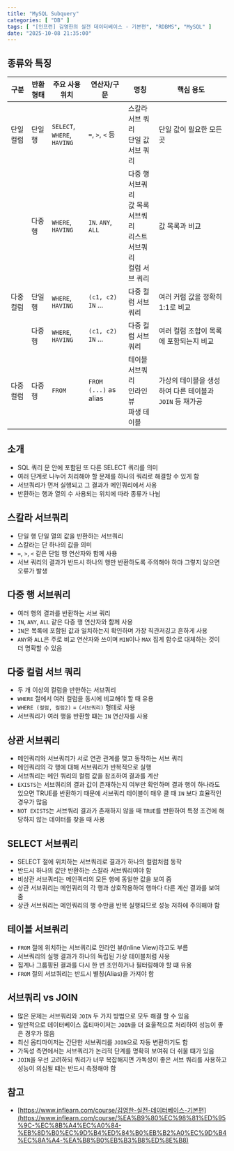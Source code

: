 ```yaml
---
title: "MySQL Subquery"
categories: [ "DB" ]
tags: [ "[인프런] 김영한의 실전 데이터베이스 - 기본편", "RDBMS", "MySQL" ]
date: "2025-10-08 21:35:00"
---
```


## 종류와 특징

| 구분    | 반환 형태 | 주요 사용 위치                            | 연산자/구문                | 명칭                                                | 핵심 용도                              |
|-------|-------|-------------------------------------|-----------------------|---------------------------------------------------|------------------------------------|
| 단일 컬럼 | 단일 행  | `SELECT`,<br/>`WHERE`,<br/>`HAVING` | `=`, `>`, `<` 등       | 스칼라 서브 쿼리<br/>단일 값 서브 쿼리                          | 단일 값이 필요한 모든 곳                     |
|       | 다중행   | `WHERE`,<br/>`HAVING`               | `IN`. `ANY`, `ALL`    | 다중 행 서브쿼리<br/>값 목록 서브쿼리<br/>리스트 서브쿼리<br/>컬럼 서브 쿼리 | 값 목록과 비교                           |
| 다중 컬럼 | 단일 행  | `WHERE`,<br/>`HAVING`               | `(c1, c2)` `IN` ...   | 다중 컬럼 서브 쿼리                                       | 여러 커럼 값을 정확히 1:1로 비교               |
|       | 다중행   | `WHERE`,<br/>`HAVING`               | `(c1, c2)` `IN` ...   | 다중 컬럼 서브 쿼리                                       | 여러 컬럼 조합이 목록에 포함되는지 비교             |
| 다중 컬럼 | 다중 행  | `FROM`                              | `FROM (...)` as alias | 테이블 서브쿼리<br/>인라인뷰<br/>파생 테이블                      | 가상의 테이블을 생성하여 다른 테이블과 `JOIN` 등 재가공 |

## 소개

- SQL 쿼리 문 안에 포함된 또 다른 SELECT 쿼리를 의미
- 여러 단계로 나누어 처리해야 할 문제를 하나의 쿼리로 해결할 수 있게 함
- 서브쿼리가 먼저 실행되고 그 결과가 메인쿼리에서 사용
- 반환하는 행과 열의 수 사용되는 위치에 따라 종류가 나뉨

## 스칼라 서브쿼리

- 단일 행 단일 열의 값을 반환하는 서브쿼리
- 스칼라는 단 하나의 값을 의미
- `=`, `>`, `<` 같은 단일 행 연산자와 함께 사용
- 서브 쿼리의 결과가 반드시 하나의 행만 반환하도록 주의해야 하먀 그렇지 않으면 오류가 발생

## 다중 행 서브쿼리

- 여러 행의 결과를 반환하는 서브 쿼리
- `IN`, `ANY`, `ALL` 같은 다증 행 연산자와 함께 사용
- `IN`은 목록에 포함된 값과 일치하는지 확인하며 가장 직관저깅고 흔하게 사용
- `ANY`와 `ALL`은 주로 비교 연산자와 쓰이며 `MIN`이나 `MAX` 집계 함수로 대체하는 것이 더 명확할 수 있음

## 다중 컬럼 서브 쿼리

- 두 개 이상의 컬럼을 반한하는 서브쿼리
- `WHERE` 절에서 여러 컬럼을 동시에 비교해야 할 때 유용
- `WHERE (컬럼, 컬럼2)` = `(서브쿼리)` 형테로 사용
- 서브쿼리가 여러 행을 반환할 떄는 `IN` 연산자를 사용

## 상관 서브쿼리

- 메인쿼리와 서브쿼리가 서로 연관 관계를 맺고 동작하는 서브 쿼리
- 메인쿼리의 각 행에 대해 서브쿼리가 반복적으로 실행
- 서브쿼리는 메인 쿼리의 컬럼 값을 참조하여 결과를 계산
- `EXISTS`는 서브쿼리의 결과 값이 존재하는지 여부만 확인하며 결과 행이 하나라도 있으면 TRUE를 반환하기 때문에 서브쿼리 테이블이 매우 클 때 `IN` 보다 효율적인 경우가 많음
- `NOT EXISTS`는 서브쿼리 결과가 존재하지 않을 때 `TRUE`를 반환하여 특정 조건에 해당하지 않는 데이터를 찾을 때 사용

## SELECT 서브쿼리

- SELECT 절에 위치하는 서브쿼리로 결과가 하나의 컬럼처럼 동작
- 반드시 하나의 값만 반환하는 스칼라 서브쿼리여야 함
- 비상관 서브쿼리는 메인쿼리의 모든 행에 동일한 값을 보여 줌
- 상관 서브쿼리는 메인쿼리의 각 행과 상호작용하여 행마다 다른 계산 결과를 보여 줌
- 상관 서브쿼리는 메인쿼리의 행 수만큼 반복 실행되므로 성능 저하에 주의해야 함

## 테이블 서브쿼리

- `FROM` 절에 위치하는 서브쿼리로 인라인 뷰(Inline View)라고도 부름
- 서브쿼리의 실행 결과가 하나의 독립된 가상 테이블처럼 사용
- 집계나 그룹핑된 결과를 다시 한 번 조인하거나 필터링해야 할 떄 유용
- `FROM` 절의 서브쿼리는 반드시 별칭(Alias)을 가져야 함

## 서브쿼리 vs JOIN

- 많은 문제는 서브쿼리와 `JOIN` 두 가지 방법으로 모두 해결 할 수 있음
- 일반적으로 데이터베이스 옵티마이저는 `JOIN`을 더 효울적으로 처리하여 성능이 좋은 경우가 많음
- 최신 옵티마이저는 간단한 서브쿼리를 `JOIN`으로 자동 변환하기도 함
- 가독성 측면에서는 서브쿼리가 논리적 단계를 명확히 보여줘 더 쉬울 떄가 있음
- `JOIN`을 우선 고려하되 쿼리가 너무 복잡해지면 가독성이 좋은 서브 쿼리를 사용하고 성능이 의심될 떄는 반드시 측정해야 함

## 참고

- [https://www.inflearn.com/course/김영한-실전-데이터베이스-기본편](https://www.inflearn.com/course/%EA%B9%80%EC%98%81%ED%95%9C-%EC%8B%A4%EC%A0%84-%EB%8D%B0%EC%9D%B4%ED%84%B0%EB%B2%A0%EC%9D%B4%EC%8A%A4-%EA%B8%B0%EB%B3%B8%ED%8E%B8)
